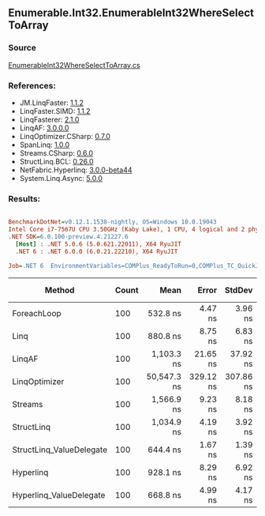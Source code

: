 ﻿## Enumerable.Int32.EnumerableInt32WhereSelectToArray

### Source
[EnumerableInt32WhereSelectToArray.cs](../LinqBenchmarks/Enumerable/Int32/EnumerableInt32WhereSelectToArray.cs)

### References:
- JM.LinqFaster: [1.1.2](https://www.nuget.org/packages/JM.LinqFaster/1.1.2)
- LinqFaster.SIMD: [1.1.2](https://www.nuget.org/packages/LinqFaster.SIMD/1.0.3)
- LinqFasterer: [2.1.0](https://www.nuget.org/packages/LinqFasterer/2.1.0)
- LinqAF: [3.0.0.0](https://www.nuget.org/packages/LinqAF/3.0.0.0)
- LinqOptimizer.CSharp: [0.7.0](https://www.nuget.org/packages/LinqOptimizer.CSharp/0.7.0)
- SpanLinq: [1.0.0](https://www.nuget.org/packages/SpanLinq/1.0.0)
- Streams.CSharp: [0.6.0](https://www.nuget.org/packages/Streams.CSharp/0.6.0)
- StructLinq.BCL: [0.26.0](https://www.nuget.org/packages/StructLinq/0.26.0)
- NetFabric.Hyperlinq: [3.0.0-beta44](https://www.nuget.org/packages/NetFabric.Hyperlinq/3.0.0-beta44)
- System.Linq.Async: [5.0.0](https://www.nuget.org/packages/System.Linq.Async/5.0.0)

### Results:
``` ini

BenchmarkDotNet=v0.12.1.1538-nightly, OS=Windows 10.0.19043
Intel Core i7-7567U CPU 3.50GHz (Kaby Lake), 1 CPU, 4 logical and 2 physical cores
.NET SDK=6.0.100-preview.4.21227.6
  [Host] : .NET 5.0.6 (5.0.621.22011), X64 RyuJIT
  .NET 6 : .NET 6.0.0 (6.0.21.22210), X64 RyuJIT

Job=.NET 6  EnvironmentVariables=COMPlus_ReadyToRun=0,COMPlus_TC_QuickJitForLoops=1,COMPlus_TieredPGO=1  Runtime=.NET 6.0  

```
|                   Method | Count |        Mean |     Error |    StdDev | Ratio | RatioSD |   Gen 0 | Gen 1 | Gen 2 | Allocated |
|------------------------- |------ |------------:|----------:|----------:|------:|--------:|--------:|------:|------:|----------:|
|              ForeachLoop |   100 |    532.8 ns |   4.47 ns |   3.96 ns |  1.00 |    0.00 |  0.7877 |     - |     - |   1,648 B |
|                     Linq |   100 |    880.8 ns |   8.75 ns |   6.83 ns |  1.65 |    0.02 |  0.6266 |     - |     - |   1,312 B |
|                   LinqAF |   100 |  1,103.3 ns |  21.65 ns |  37.92 ns |  2.00 |    0.08 |  0.7725 |     - |     - |   1,616 B |
|            LinqOptimizer |   100 | 50,547.3 ns | 329.12 ns | 307.86 ns | 94.91 |    1.00 | 15.3809 |     - |     - |  32,189 B |
|                  Streams |   100 |  1,566.9 ns |   9.23 ns |   8.18 ns |  2.94 |    0.03 |  1.0319 |     - |     - |   2,160 B |
|               StructLinq |   100 |  1,034.9 ns |   4.19 ns |   3.92 ns |  1.94 |    0.02 |  0.2632 |     - |     - |     552 B |
| StructLinq_ValueDelegate |   100 |    644.4 ns |   1.67 ns |   1.39 ns |  1.21 |    0.01 |  0.2213 |     - |     - |     464 B |
|                Hyperlinq |   100 |    928.1 ns |   8.29 ns |   6.92 ns |  1.74 |    0.02 |  0.2213 |     - |     - |     464 B |
|  Hyperlinq_ValueDelegate |   100 |    668.8 ns |   4.99 ns |   4.17 ns |  1.25 |    0.01 |  0.2213 |     - |     - |     464 B |
